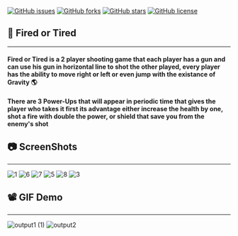 [![GitHub issues](https://img.shields.io/github/issues/AbdallahHemdan/FIRED-OR-TIRED)](https://github.com/AbdallahHemdan/FIRED-OR-TIRED/issues)
[![GitHub forks](https://img.shields.io/github/forks/AbdallahHemdan/FIRED-OR-TIRED)](https://github.com/AbdallahHemdan/FIRED-OR-TIRED/network)
[![GitHub stars](https://img.shields.io/github/stars/AbdallahHemdan/FIRED-OR-TIRED)](https://github.com/AbdallahHemdan/FIRED-OR-TIRED/stargazers)
[![GitHub license](https://img.shields.io/github/license/AbdallahHemdan/FIRED-OR-TIRED)](https://github.com/AbdallahHemdan/FIRED-OR-TIRED/blob/master/LICENSE)
## 🔫 Fired or Tired
------------------
#### Fired or Tired is a 2 player shooting game that each player has a gun and can use his gun in horizontal line to shot the other played, every player has the ability to move right or left or even jump with the existance of Gravity 🌎     
#### There are 3 Power-Ups that will appear in periodic time that gives the player who takes it first its advantage either increase the health by one, shot a fire with double the power, or shield that save you from the enemy's shot 


## 📷 ScreenShots 
------------------
![1](https://user-images.githubusercontent.com/40190772/70800361-b7037f80-1db4-11ea-8913-318ea7d12f45.PNG)
![6](https://user-images.githubusercontent.com/40190772/70800356-b5d25280-1db4-11ea-9e8a-b883c3630d87.PNG)
![7](https://user-images.githubusercontent.com/40190772/70800359-b66ae900-1db4-11ea-805c-1c33354b7919.PNG)
![5](https://user-images.githubusercontent.com/40190772/70800355-b5d25280-1db4-11ea-98fb-f7775c450ba9.png)
![8](https://user-images.githubusercontent.com/40190772/70800360-b66ae900-1db4-11ea-9720-1a891e0bf667.png)
![3](https://user-images.githubusercontent.com/40190772/70800363-b79c1600-1db4-11ea-91ab-704e85c28296.png)


## 📽 GIF Demo
--------------
![output1 (1)](https://user-images.githubusercontent.com/40190772/70800517-211c2480-1db5-11ea-979f-2b199a9915df.gif)
![output2](https://user-images.githubusercontent.com/40190772/70800518-211c2480-1db5-11ea-868b-d6f198856bea.gif)

